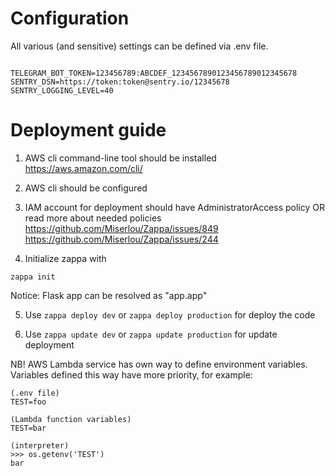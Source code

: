 # Configuration
All various (and sensitive) settings can be defined via .env file.

```example .env

TELEGRAM_BOT_TOKEN=123456789:ABCDEF_1234567890123456789012345678
SENTRY_DSN=https://token:token@sentry.io/12345678
SENTRY_LOGGING_LEVEL=40
```

# Deployment guide

1. AWS cli command-line tool should be installed
https://aws.amazon.com/cli/

2. AWS cli should be configured

3. IAM account for deployment should have AdministratorAccess policy OR read more about needed policies
https://github.com/Miserlou/Zappa/issues/849
https://github.com/Miserlou/Zappa/issues/244

4. Initialize zappa with
```
zappa init
```

Notice: Flask app can be resolved as "app.app"

5. Use ```zappa deploy dev``` or ```zappa deploy production``` for deploy the code

6. Use ```zappa update dev``` or ```zappa update production``` for update deployment

NB! AWS Lambda service has own way to define environment variables.
Variables defined this way have more priority, for example:

```
(.env file)
TEST=foo
```

```
(Lambda function variables)
TEST=bar
```

```
(interpreter)
>>> os.getenv('TEST')
bar
```
